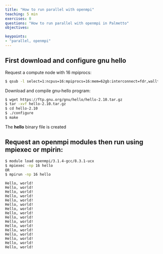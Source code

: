 ```yaml
---
title: "How to run parallel with openmpi"
teaching: 5 min
exercises: 0
questions: "How to run parallel with openmpi in Palmetto"
objectives:

keypoints:
- "parallel, openmpi"
---
```



## First download and configure gnu hello

Request a compute node with 16 mpiprocs:

```bash
$ qsub -l select=1:ncpus=16:mpiprocs=16:mem=62gb:interconnect=fdr,walltime=3:00:00
```

Download and compile gnu-hello program:

```bash
$ wget https://ftp.gnu.org/gnu/hello/hello-2.10.tar.gz
$ tar -xvf hello-2.10.tar.gz
$ cd hello-2.10
$ ./configure
$ make
```

The **hello** binary file is created

## Request an openmpi modules then run using mpiexec or mpirin:

```bash
$ module load openmpi/3.1.4-gcc/8.3.1-ucx
$ mpiexec -np 16 hello
OR
$ mpirun -np 16 hello
```

```
Hello, world!
Hello, world!
Hello, world!
Hello, world!
Hello, world!
Hello, world!
Hello, world!
Hello, world!
Hello, world!
Hello, world!
Hello, world!
Hello, world!
Hello, world!
Hello, world!
Hello, world!
Hello, world!
```

